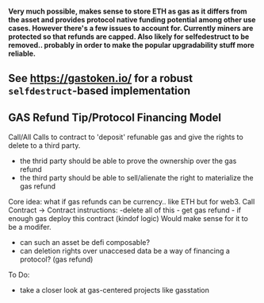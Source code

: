 #### Very much possible, makes sense to store ETH as gas as it differs from the asset and provides protocol native funding potential among other use cases. However there's a few issues to account for. Currently miners are protected so that refunds are capped. Also likely for selfedestruct to be removed.. probably in order to make the popular upgradability stuff more reliable.

## See https://gastoken.io/ for a robust `selfdestruct`-based implementation

## GAS Refund Tip/Protocol Financing Model

 Call/All Calls to contract to 'deposit' refunable gas and give the rights to delete to a third party.

- the thrid party should be able to prove the ownership over the gas refund
- the third party should be able to sell/alienate the right to materialize the gas refund

Core idea: what if gas refunds can be currency.. like ETH but for web3.
Call Contract -> Contract instructions: -delete all of this - get gas refund - if enough gas deploy this contract (kindof logic) 
Would make sense for it to be a modifer.

- can such an asset be defi composable?
- can deletion rights over unaccesed data be a way of financing a protocol? (gas refund)

To Do:
- take a closer look at gas-centered projects like gasstation
